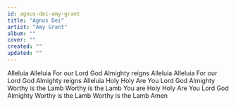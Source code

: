 ```yaml
---
id: agnus-dei-amy-grant
title: "Agnus Dei"
artist: "Amy Grant"
album: ""
cover: ""
created: ""
updated: ""
---
```


Alleluia Alleluia
For our Lord God Almighty reigns
Alleluia Alleluia
For our Lord God Almighty reigns
Alleluia
Holy Holy
Are You Lord God Almighty
Worthy is the Lamb
Worthy is the Lamb
You are Holy
Holy
Are You Lord God Almighty
Worthy is the Lamb
Worthy is the Lamb
Amen